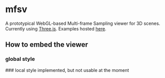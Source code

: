 # mfsv

A prototypical WebGL-based Multi-frame Sampling viewer for 3D scenes. Currently using [Three.js](https://github.com/mrdoob/three.js/). Examples hosted [here](https://emberflare.github.io/mfsv/).

## How to embed the viewer
### global style
  <script>
  var renderSettings = {
    "objPath": "obj/teapot.obj",
    "antiAliasing": true
  };
  </script>
  <div class="mfsviewer"></div>
### local style
implemented, but not usable at the moment
